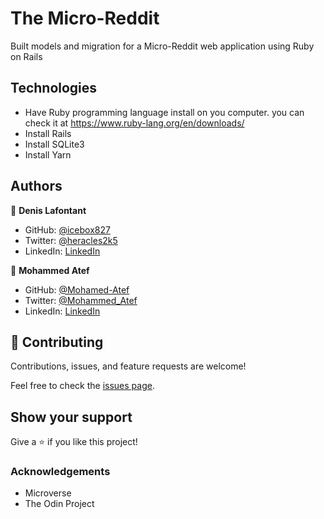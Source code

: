 # The Micro-Reddit

Built models and migration for a Micro-Reddit web application using Ruby on Rails

## Technologies

- Have Ruby programming language install on you computer. you can check it at <https://www.ruby-lang.org/en/downloads/>
- Install Rails
- Install SQLite3
- Install Yarn

## Authors

👤 **Denis Lafontant**

- GitHub: [@icebox827](https://github.com/icebox827)
- Twitter: [@heracles2k5](https://twitter.com/@heracles2k5)
- LinkedIn: [LinkedIn](https://www.linkedin.com/in/denis-lafontant/)

👤 **Mohammed Atef**

- GitHub: [@Mohamed-Atef](https://github.com/Mohamed-js)
- Twitter: [@Mohammed_Atef](https://twitter.com/Demovejetta)
- LinkedIn: [LinkedIn](https://www.linkedin.com/in/mohamed-js/)


## 🤝 Contributing

Contributions, issues, and feature requests are welcome!

Feel free to check the [issues page](https://github.com/icebox827/micro-reddit/issues/2).

## Show your support

Give a ⭐️ if you like this project!

### Acknowledgements

- Microverse
- The Odin Project
